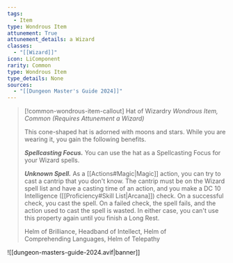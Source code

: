 ```yaml
---
tags:
  - Item
type: Wondrous Item
attunement: True
attunement_details: a Wizard
classes:
  - "[[Wizard]]"
icon: LiComponent
rarity: Common
type: Wondrous Item
type_details: None
sources: 
  - "[[Dungeon Master's Guide 2024]]"
---
```

>[!common-wondrous-item-callout] Hat of Wizardry
>_Wondrous Item, Common (Requires Attunement a Wizard)_
>
>This cone-shaped hat is adorned with moons and stars. While you are wearing it, you gain the following benefits.
>
>**_Spellcasting Focus._** You can use the hat as a Spellcasting Focus for your Wizard spells.
>
>**_Unknown Spell._** As a [[Actions#Magic\|Magic]] action, you can try to cast a cantrip that you don't know. The cantrip must be on the Wizard spell list and have a casting time of an action, and you make a DC 10 Intelligence ([[Proficiency#Skill List\|Arcana]]) check. On a successful check, you cast the spell. On a failed check, the spell fails, and the action used to cast the spell is wasted. In either case, you can't use this property again until you finish a Long Rest.
>
>
>Helm of Brilliance, Headband of Intellect, Helm of  
>Comprehending Languages, Helm of Telepathy
>


![[dungeon-masters-guide-2024.avif|banner]]